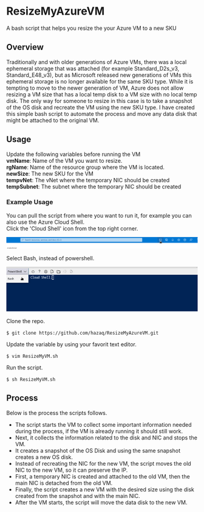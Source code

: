 # ResizeMyAzureVM
A bash script that helps you resize the your Azure VM to a new SKU

## Overview  
Traditionally and with older generations of Azure VMs, there was a local ephemeral storage that was attached (for example Standard_D2s_v3, Standard_E48_v3), but as Microsoft released new generations of VMs this ephemeral storage is no longer available for the same SKU type. While it is tempting to move to the newer generation of VM, Azure does not allow resizing a VM size that has a local temp disk to a VM size with no local temp disk. The only way for someone to resize in this case is to take a snapshot of the OS disk and recreate the VM using the new SKU type. I have created this simple bash script to automate the process and move any data disk that might be attached to the original VM.  

## Usage  

Update the following variables before running the VM  
**vmName**: Name of the VM you want to resize.  
**rgName**: Name of the resource group where the VM is located.  
**newSize**: The new SKU for the VM  
**tempvNet**: The vNet where the temporary NIC should be created  
**tempSubnet**: The subnet where the temporary NIC should be created  

### Example Usage  

You can pull the script from where you want to run it, for example you can also use the Azure Cloud Shell.  
Click the 'Cloud Shell' icon from the top right corner.  
  
![Azure Cloud Shell](assets/AzureCloudShell.png "Azure Cloud Shell")
  
Select Bash, instead of powershell.  
  
![Bash](assets/Bash.png "Bash")
  
Clone the repo.  
```
$ git clone https://github.com/hazaq/ResizeMyAzureVM.git
```

Update the variable by using your favorit text editor.  
```
$ vim ResizeMyVM.sh
```

Run the script.  
```
$ sh ResizeMyVM.sh
```


## Process  
Below is the process the scripts follows.  
* The script starts the VM to collect some important information needed during the process, if the VM is already running it should still work.  
* Next, it collects the information related to the disk and NIC and stops the VM.  
* It creates a snapshot of the OS Disk and using the same snapshot creates a new OS disk.  
* Instead of recreating the NIC for the new VM, the script moves the old NIC to the new VM, so it can preserve the IP.  
* First, a temporary NIC is created and attached to the old VM, then the main NIC is detached from the old VM.  
* Finally, the script creates a new VM with the desired size using the disk created from the snapshot and with the main NIC.  
* After the VM starts, the script will move the data disk to the new VM.   
